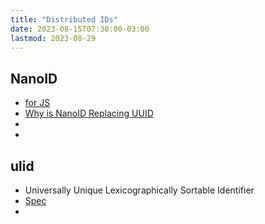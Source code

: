 ```yaml
---
title: "Distributed IDs"
date: 2023-08-15T07:30:00-03:00
lastmod: 2023-08-29
---
```

## NanoID
- [for JS](https://github.com/ai/nanoid)
- [Why is NanoID Replacing UUID](https://blog.bitsrc.io/why-is-nanoid-replacing-uuid-1b5100e62ed2)
- 
- 
## ulid
- Universally Unique Lexicographically Sortable Identifier
- [Spec](https://github.com/ulid/spec)
- 